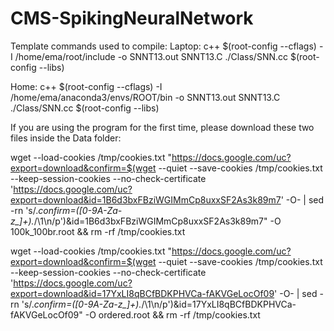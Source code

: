 # CMS-SpikingNeuralNetwork

Template commands used to compile:
Laptop:
c++ $(root-config --cflags) -I /home/ema/root/include -o SNNT13.out SNNT13.C ./Class/SNN.cc $(root-config --libs)

Home:
c++ $(root-config --cflags) -I /home/ema/anaconda3/envs/ROOT/bin -o SNNT13.out SNNT13.C ./Class/SNN.cc $(root-config --libs)

If you are using the program for the first time, please download these two files inside the Data folder:

wget --load-cookies /tmp/cookies.txt "https://docs.google.com/uc?export=download&confirm=$(wget --quiet --save-cookies /tmp/cookies.txt --keep-session-cookies --no-check-certificate 'https://docs.google.com/uc?export=download&id=1B6d3bxFBziWGIMmCp8uxxSF2As3k89m7' -O- | sed -rn 's/.*confirm=([0-9A-Za-z_]+).*/\1\n/p')&id=1B6d3bxFBziWGIMmCp8uxxSF2As3k89m7" -O 100k_100br.root && rm -rf /tmp/cookies.txt

wget --load-cookies /tmp/cookies.txt "https://docs.google.com/uc?export=download&confirm=$(wget --quiet --save-cookies /tmp/cookies.txt --keep-session-cookies --no-check-certificate 'https://docs.google.com/uc?export=download&id=17YxLI8qBCfBDKPHVCa-fAKVGeLocOf09' -O- | sed -rn 's/.*confirm=([0-9A-Za-z_]+).*/\1\n/p')&id=17YxLI8qBCfBDKPHVCa-fAKVGeLocOf09" -O ordered.root && rm -rf /tmp/cookies.txt